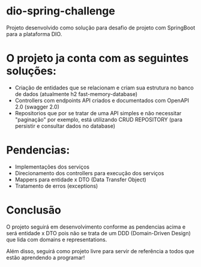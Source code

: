 ﻿# dio-spring-challenge

Projeto desenvolvido como solução para desafio de projeto com SpringBoot para a plataforma DIO.

# O projeto ja conta com as seguintes soluções: 

- Criação de entidades que se relacionam e criam sua estrutura no banco de dados (atualmente h2 fast-memory-database)
- Controllers com endpoints API criados e documentados com OpenAPI 2.0 (swagger 2.0)
- Repositorios que por se tratar de uma API simples e não necessitar "paginação" por exemplo, está utilizando CRUD REPOSITORY (para persistir e consultar dados no database)

# Pendencias: 

- Implementações dos serviços
- Direcionamento dos controllers para execução dos serviços
- Mappers para entidade x DTO (Data Transfer Object)
- Tratamento de erros (exceptions)


# Conclusão

O projeto seguirá em desenvolvimento conforme as pendencias acima e será entidade x DTO pois não se trata de um DDD (Domain-Driven Design) que lida com domains e representations.

Além disso, seguirá como projeto livre para servir de referência a todos que estão aprendendo a programar!
